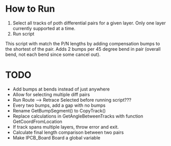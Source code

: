 # How to Run
1. Select all tracks of poth differential pairs for a given layer. Only one layer currently supported at a time.
2. Run script

This script with match the P/N lengths by adding compensation bumps to the shortest of the pair. Adds 2 bumps per 45 degree bend in pair (overall bend, not each bend since some cancel out).

# TODO
- Add bumps at bends instead of just anywhere
- Allow for selecting multiple diff pairs
- Run Route --> Retrace Selected before running script???
- Every two bumps, add a gap with no bumps
- Rename GetBumpSegment() to CopyTrack()
- Replace calculations in GetAngleBetweenTracks with function GetCoordFromLocation
- If track spans multiple layers, throw error and exit.
- Calculate final length comparison between two pairs
- Make IPCB_Board Board a global variable